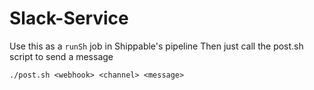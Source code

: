 # Slack-Service

Use this as a `runSh` job in Shippable's pipeline
Then just call the post.sh script to send a message

```shell
./post.sh <webhook> <channel> <message>
```
